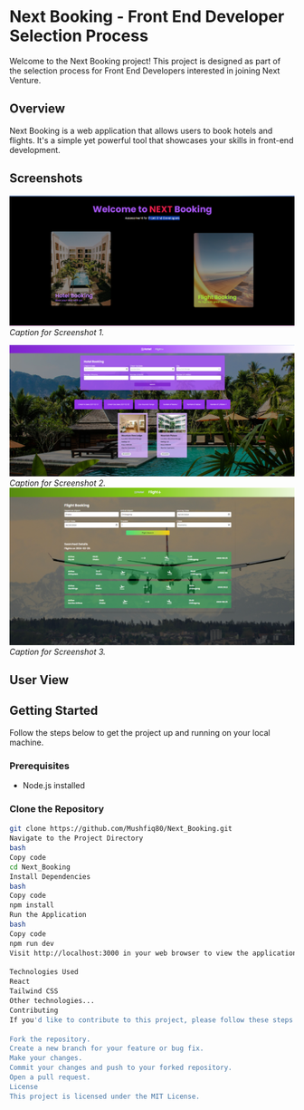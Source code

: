 # Next Booking - Front End Developer Selection Process

Welcome to the Next Booking project! This project is designed as part of the selection process for Front End Developers interested in joining Next Venture.

## Overview

Next Booking is a web application that allows users to book hotels and flights. It's a simple yet powerful tool that showcases your skills in front-end development.

## Screenshots

![Screenshot 1](./src/assets/ss1.png)
*Caption for Screenshot 1.*

![Screenshot 2](./src/assets/ss2.png)
*Caption for Screenshot 2.*
![Screenshot 2](./src/assets/ss3.png)
*Caption for Screenshot 3.*

<!-- Add more screenshots as needed -->

## User View

<!-- Describe the user view and features of your application -->

## Getting Started

Follow the steps below to get the project up and running on your local machine.

### Prerequisites

- Node.js installed

### Clone the Repository

```bash
git clone https://github.com/Mushfiq80/Next_Booking.git
Navigate to the Project Directory
bash
Copy code
cd Next_Booking
Install Dependencies
bash
Copy code
npm install
Run the Application
bash
Copy code
npm run dev
Visit http://localhost:3000 in your web browser to view the application.

Technologies Used
React
Tailwind CSS
Other technologies...
Contributing
If you'd like to contribute to this project, please follow these steps:

Fork the repository.
Create a new branch for your feature or bug fix.
Make your changes.
Commit your changes and push to your forked repository.
Open a pull request.
License
This project is licensed under the MIT License.

